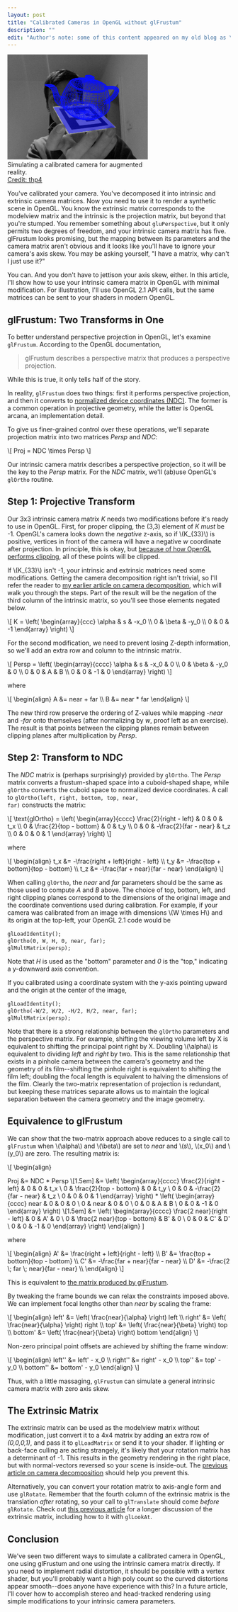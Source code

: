 ```yaml
---
layout: post
title: "Calibrated Cameras in OpenGL without glFrustum"
description: ""
edit: "Author's note: some of this content appeared on my old blog as \"<a href=\"http://sightations.wordpress.com/2010/08/03/simulating-calibrated-cameras-in-opengl/\">Simulating Calibrated Cameras in OpenGL</a>\", which contained some errors and missing equations and suffered from general badness.  I hope you'll find this version to be less terrible.<br/><strong>Update</strong> (June 18, 2013):  added negative signs to definitions of C' and D'."
---
```

<div class="clearer"></div>
<div class='context-img' style='width:317px'>
<img src='/img/augmented_reality.jpg' />
<div class='caption'>Simulating a calibrated camera for augmented reality.
<div class='credit'><a href="http://www.flickr.com/photos/thp4/8060086636/">Credit: thp4</a></div>
</div>
</div>

You've calibrated your camera.  You've decomposed it into intrinsic and extrinsic camera matrices. Now you need to use it to render a synthetic scene in OpenGL.  You know the extrinsic matrix corresponds to the modelview matrix and the intrinsic is the projection matrix, but beyond that you're stumped.  You remember something about <code>gluPerspective</code>, but it only permits two degrees of freedom, and your intrinsic camera matrix has five.  glFrustum looks promising, but the mapping between its parameters and the camera matrix aren't obvious and it looks like you'll have to ignore your camera's axis skew.  You may be asking yourself, "I have a matrix, why can't I just use it?"

You can.  And you don't have to jettison your axis skew, either.  In this article, I'll show how to use your intrinsic camera matrix in OpenGL with minimal modification.  For illustration, I'll use OpenGL 2.1 API calls, but the same matrices can be sent to your shaders in modern OpenGL.

glFrustum:  Two Transforms in One
----------------------------------------------------


To better understand perspective projection in OpenGL, let's examine <code>glFrustum</code>. According to the OpenGL documentation,  
          
> glFrustum describes a perspective matrix that produces a perspective projection.

While this is true, it only tells half of the story. 

<!--more-->

In reality, <code>glFrustum</code> does two things: first it performs perspective projection, and then it converts to [normalized device coordinates (NDC)](http://medialab.di.unipi.it/web/IUM/Waterloo/node15.html).  The former is a common operation in projective geometry,  while the latter is OpenGL arcana, an implementation detail.  

To give us finer-grained control over these operations, we'll separate projection matrix into two matrices *Persp* and *NDC*:
    
<div>\[ Proj = NDC \times Persp \]</div>

Our intrinsic camera matrix describes a perspective projection, so it will be the key to the *Persp* matrix.  For the *NDC* matrix, we'll (ab)use OpenGL's <code>glOrtho</code> routine.

Step 1: Projective Transform
---------------------------

Our 3x3 intrinsic camera matrix *K* needs two modifications before it's ready to use in OpenGL.  First, for proper clipping, the (3,3) element of *K* _must_ be -1. OpenGL's camera looks down the *negative* z-axis, so if \\(K_{33}\\) is positive, vertices in front of the camera will have a negative *w* coordinate after projection.  In principle, this is okay, but [because of how OpenGL performs clipping](http://stackoverflow.com/questions/2286529/why-does-sign-matter-in-opengl-projection-matrix), all of these points will be clipped. 

If \\(K_{33}\\) isn't -1, your intrinsic and extrinsic matrices need some modifications.  Getting the camera decomposition right isn't trivial, so I'll refer the reader to [my earlier article on camera decomposition](2012/08/14/decompose), which will walk you through the steps.   Part of the result will be the negation of the third column of the intrinsic matrix, so you'll see those elements negated below.

<div>\[ K = \left( \begin{array}{ccc} \alpha & s & -x_0 \\ 0 & \beta & -y_0  \\ 0 & 0 & -1 \end{array} \right) \]</div>

For the second modification, we need to prevent losing Z-depth information, so we'll add an extra row and column to the intrinsic matrix.  

<div>\[ Persp = \left( \begin{array}{cccc} \alpha & s & -x_0 & 0 \\ 0 & \beta & -y_0 & 0 \\ 0 & 0 & A & B \\ 0 & 0 & -1 & 0 \end{array} \right)  \]</div>

where

<div> \[ \begin{align}
A &= near + far \\
B &= near * far
\end{align} \]
</div>

The new third row preserve the ordering of Z-values while mapping *-near* and *-far* onto themselves (after normalizing by *w*, proof left as an exercise).  The result is that points between the clipping planes remain between clipping planes after multiplication by *Persp*.

Step 2: Transform to NDC
--------------------------

The *NDC* matrix is (perhaps surprisingly) provided by <code>glOrtho</code>.  The *Persp* matrix converts a frustum-shaped space into a cuboid-shaped shape, while <code>glOrtho</code> converts the cuboid space to normalized device coordinates.  A call to <code>glOrtho(left, right, bottom, top, near, far)</code> constructs the matrix:
    
<div>\[ \text{glOrtho} = \left( \begin{array}{cccc} \frac{2}{right - left} & 0 & 0 & t_x \\ 0 & \frac{2}{top - bottom} & 0 & t_y \\ 0 & 0 & -\frac{2}{far - near} & t_z \\ 0 & 0 & 0 & 1 \end{array} \right) \]</div>

where

<div> \[ \begin{align}
t_x &= -\frac{right + left}{right - left} \\
t_y &= -\frac{top + bottom}{top - bottom} \\
t_z &= -\frac{far + near}{far - near} 
\end{align} \]
</div>

When calling <code>glOrtho</code>, the *near* and *far* parameters should be the same as those used to compute *A* and *B* above.  The choice of top, bottom, left, and right clipping planes correspond to the dimensions of the original image and the coordinate conventions used during calibration.  For example, if your camera was calibrated from an image with dimensions \\(W \times H\\) and its origin at the top-left, your OpenGL 2.1 code would be

    glLoadIdentity();
    glOrtho(0, W, H, 0, near, far);
    glMultMatrix(persp);

Note that *H* is used as the "bottom" parameter and *0* is the "top," indicating a y-downward axis convention.  

If you calibrated using a coordinate system with the y-axis pointing upward and the origin at the center of the image,

    glLoadIdentity();
    glOrtho(-W/2, W/2, -H/2, H/2, near, far);
    glMultMatrix(persp);

Note that there is a strong relationship between the <code>glOrtho</code> parameters and the perspective matrix.  For example, shifting the viewing volume left by X is equivalent to shifting the principal point right by X.  Doubling \\(\alpha\\) is equivalent to dividing *left* and *right* by two.  This is the same relationship that exists in a pinhole camera between the camera's geometry and the geometry of its film--shifting the pinhole right is equivalent to shifting the film left; doubling the focal length is equivalent to halving the dimensions of the film.  Clearly the two-matrix representation of projection is redundant, but keeping these matrices separate allows us to maintain the logical separation between the camera geometry and the image geometry. 

Equivalence to glFrustum
-------------------------

We can show that the two-matrix approach above reduces to a single call to <code>glFrustum</code> when \\(\alpha\\) and \\(\beta\\) are set to *near* and \\(s\\), \\(x_0\\) and \\(y_0\\) are zero.  The resulting matrix is:
        
<div>
\[ \begin{align}

Proj &= NDC * Persp \\[1.5em]
     &= 
        \left( \begin{array}{cccc} \frac{2}{right - left} & 0 & 0 & t_x \\ 0 & \frac{2}{top - bottom} & 0 & t_y \\ 0 & 0 & -\frac{2}{far - near} & t_z \\ 0 & 0 & 0 & 1 \end{array} \right)
        *
        \left( \begin{array}{cccc} near & 0 & 0 & 0 \\ 0 & near & 0 & 0 \\ 0 & 0 & A & B \\ 0 & 0 & -1 & 0 \end{array} \right) \\[1.5em]
    &= \left( \begin{array}{cccc} \frac{2 near}{right - left} & 0 & A' & 0 \\ 0 & \frac{2 near}{top - bottom} & B' & 0 \\ 0 & 0 & C' & D' \\ 0 & 0 & -1 & 0 \end{array} \right)
    \end{align} \]
</div>

where 

<div> \[ \begin{align}
A' &= \frac{right + left}{right - left} \\
B' &= \frac{top + bottom}{top - bottom} \\
C' &= -\frac{far + near}{far - near}  \\
D' &= -\frac{2 \; far \; near}{far - near}  \\
\end{align} \] </div>

This is equivalent to [the matrix produced by glFrustum](http://www.glprogramming.com/blue/ch05.html#id5478066).  

By tweaking the frame bounds we can relax the constraints imposed above.  We can implement focal lengths other than *near* by scaling the frame: 
    
<div> \[ \begin{align}
    left' &= \left( \frac{near}{\alpha} \right) left \\
    right' &= \left( \frac{near}{\alpha} \right) right \\
    top' &= \left( \frac{near}{\beta} \right) top \\
    bottom' &= \left( \frac{near}{\beta} \right) bottom
\end{align} \] </div>

Non-zero principal point offsets are achieved by shifting the frame window:

<div> \[ \begin{align}
    left'' &= left' - x_0 \\
    right'' &= right' - x_0 \\
    top'' &= top' - y_0 \\
    bottom'' &= bottom' - y_0
\end{align} \] </div>

Thus, with a little massaging, <code>glFrustum</code> can simulate a general intrinsic camera matrix with zero axis skew.

The Extrinsic Matrix
----------------------

The extrinsic matrix can be used as the modelview matrix without modification, just convert it to a 4x4 matrix by adding an extra row of *(0,0,0,1)*, and pass it to <code>glLoadMatrix</code> or send it to your shader.    If lighting or back-face culling are acting strangely, it's likely that your rotation matrix has a determinant of -1.  This results in the geometry rendering in the right place, but with normal-vectors reversed so your scene is inside-out.  The [previous article on camera decomposition](2012/08/14/decompose) should help you prevent this.

Alternatively, you can convert your rotation matrix to axis-angle form and use <code>glRotate</code>.  Remember that the fourth column of the extrinsic matrix is the translation *after* rotating, so your call to <code>glTranslate</code> should come *before* <code>glRotate</code>.  Check out [this previous article](2012/08/22/extrinsic) for a longer discussion of the extrinsic matrix, including how to it with <code>glLookAt</code>.


Conclusion
---------------

We've seen two different ways to simulate a calibrated camera in OpenGL, one using glFrustum and one using the intrinsic camera matrix directly.    If you need to implement radial distortion, it should be possible with a vertex shader, but you'll probably want a high poly count so the curved distortions appear smooth--does anyone have experience with this?  In a future article, I'll cover how to accomplish stereo and head-tracked rendering using simple modifications to your intrinsic camera parameters.  

